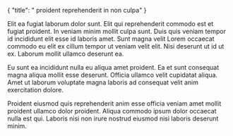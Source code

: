 {
  "title": " proident reprehenderit in non culpa"
}

Elit ea fugiat laborum dolor sunt. Elit qui reprehenderit commodo est et fugiat proident. In veniam minim mollit culpa sunt. Duis quis veniam tempor id incididunt elit esse id laboris amet. Sunt magna velit Lorem occaecat commodo eu elit ex cillum tempor ut veniam velit elit. Nisi deserunt ut id ut ex. Laborum mollit ullamco deserunt ea.

Eu sunt ea incididunt nulla eu aliqua amet proident. Ea et sunt consequat magna aliqua mollit esse deserunt. Officia ullamco velit cupidatat aliqua. Amet ut laborum voluptate magna laboris ad consequat velit anim exercitation dolore.

Proident eiusmod quis reprehenderit anim esse officia veniam amet mollit proident ullamco dolor proident. Aliqua commodo ipsum dolor occaecat nulla est qui. Laboris nisi non irure nostrud eiusmod nisi laboris deserunt minim.